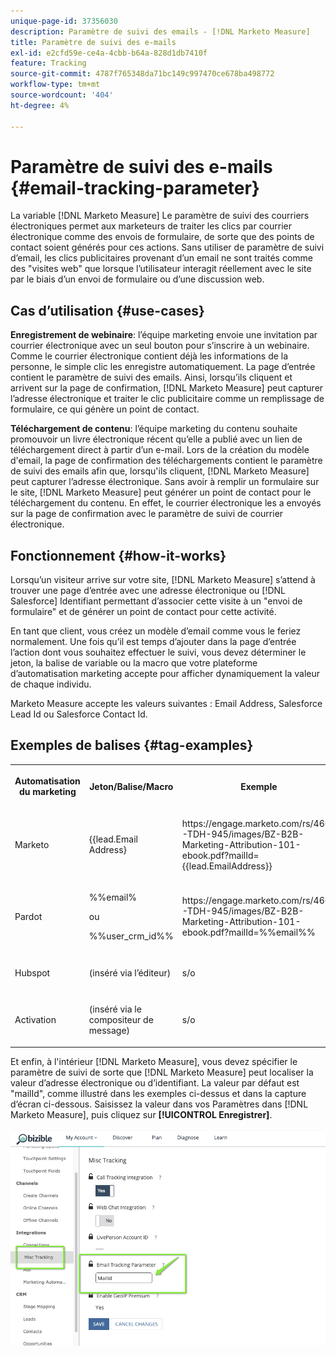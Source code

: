 ```yaml
---
unique-page-id: 37356030
description: Paramètre de suivi des emails - [!DNL Marketo Measure]
title: Paramètre de suivi des e-mails
exl-id: e2cfd59e-ce4a-4cbb-b64a-828d1db7410f
feature: Tracking
source-git-commit: 4787f765348da71bc149c997470ce678ba498772
workflow-type: tm+mt
source-wordcount: '404'
ht-degree: 4%

---
```


# Paramètre de suivi des e-mails {#email-tracking-parameter}

La variable [!DNL Marketo Measure] Le paramètre de suivi des courriers électroniques permet aux marketeurs de traiter les clics par courrier électronique comme des envois de formulaire, de sorte que des points de contact soient générés pour ces actions. Sans utiliser de paramètre de suivi d’email, les clics publicitaires provenant d’un email ne sont traités comme des &quot;visites web&quot; que lorsque l’utilisateur interagit réellement avec le site par le biais d’un envoi de formulaire ou d’une discussion web.

## Cas d’utilisation  {#use-cases}

**Enregistrement de webinaire**: l’équipe marketing envoie une invitation par courrier électronique avec un seul bouton pour s’inscrire à un webinaire. Comme le courrier électronique contient déjà les informations de la personne, le simple clic les enregistre automatiquement. La page d’entrée contient le paramètre de suivi des emails. Ainsi, lorsqu’ils cliquent et arrivent sur la page de confirmation, [!DNL Marketo Measure] peut capturer l’adresse électronique et traiter le clic publicitaire comme un remplissage de formulaire, ce qui génère un point de contact.

**Téléchargement de contenu**: l’équipe marketing du contenu souhaite promouvoir un livre électronique récent qu’elle a publié avec un lien de téléchargement direct à partir d’un e-mail. Lors de la création du modèle d&#39;email, la page de confirmation des téléchargements contient le paramètre de suivi des emails afin que, lorsqu&#39;ils cliquent, [!DNL Marketo Measure] peut capturer l’adresse électronique. Sans avoir à remplir un formulaire sur le site, [!DNL Marketo Measure] peut générer un point de contact pour le téléchargement du contenu. En effet, le courrier électronique les a envoyés sur la page de confirmation avec le paramètre de suivi de courrier électronique.

## Fonctionnement {#how-it-works}

Lorsqu’un visiteur arrive sur votre site, [!DNL Marketo Measure] s’attend à trouver une page d’entrée avec une adresse électronique ou [!DNL Salesforce] Identifiant permettant d’associer cette visite à un &quot;envoi de formulaire&quot; et de générer un point de contact pour cette activité.

En tant que client, vous créez un modèle d’email comme vous le feriez normalement. Une fois qu’il est temps d’ajouter dans la page d’entrée l’action dont vous souhaitez effectuer le suivi, vous devez déterminer le jeton, la balise de variable ou la macro que votre plateforme d’automatisation marketing accepte pour afficher dynamiquement la valeur de chaque individu.

Marketo Measure accepte les valeurs suivantes : Email Address, Salesforce Lead Id ou Salesforce Contact Id.

## Exemples de balises {#tag-examples}

<table> 
 <colgroup> 
  <col> 
  <col> 
  <col> 
  <col> 
 </colgroup> 
 <tbody> 
  <tr> 
   <th><p>Automatisation du marketing</p></th> 
   <th><p>Jeton/Balise/Macro </p></th> 
   <th><p>Exemple</p></th> 
   <th><p>Matériel de support</p></th> 
  </tr> 
  <tr> 
   <td><p>Marketo</p></td> 
   <td><p>{{lead.Email Address} </p></td> 
   <td><p>https://engage.marketo.com/rs/460-TDH-945/images/BZ-B2B-Marketing-Attribution-101-ebook.pdf?mailId={{lead.EmailAddress}}</p></td> 
   <td><p>https://experienceleague.adobe.com/docs/marketo/using/product-docs/demand-generation/landing-pages/personalizing-landing-pages/tokens-overview.html</p></td> 
  </tr> 
  <tr> 
   <td><p>Pardot</p></td> 
   <td><p>%%email% </p><p>ou</p><p>%%user_crm_id%%</p></td> 
   <td><p>https://engage.marketo.com/rs/460-TDH-945/images/BZ-B2B-Marketing-Attribution-101-ebook.pdf?mailId=%%email%%</p></td> 
   <td><p>https://help.salesforce.com/s/articleView?language=en_US&amp;id=pardot_variable_tags_reference.htm&amp;type=5</p></td> 
  </tr> 
  <tr> 
   <td><p>Hubspot</p></td> 
   <td><p>(inséré via l’éditeur)</p></td> 
   <td><p>s/o</p></td> 
   <td><p>https://knowledge.hubspot.com/website-pages/personalize-your-content</p></td> 
  </tr> 
  <tr> 
   <td><p>Activation</p></td> 
   <td><p>(inséré via le compositeur de message)</p></td> 
   <td><p>s/o</p></td> 
   <td><p>https://connect.act-on.com/hc/en-us/articles/360033436074-How-to-Personalize-Email-Content-with-CRM-Data</p></td> 
  </tr> 
 </tbody> 
</table>

Et enfin, à l&#39;intérieur [!DNL Marketo Measure], vous devez spécifier le paramètre de suivi de sorte que [!DNL Marketo Measure] peut localiser la valeur d’adresse électronique ou d’identifiant. La valeur par défaut est &quot;mailId&quot;, comme illustré dans les exemples ci-dessus et dans la capture d’écran ci-dessous. Saisissez la valeur dans vos Paramètres dans [!DNL Marketo Measure], puis cliquez sur **[!UICONTROL Enregistrer]**.

![](assets/one.png)
